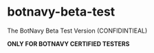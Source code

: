# **botnavy-beta-test**
The BotNavy Beta Test Version (CONFIDINTIEAL)

**ONLY FOR BOTNAVY CERTIFIED TESTERS**
